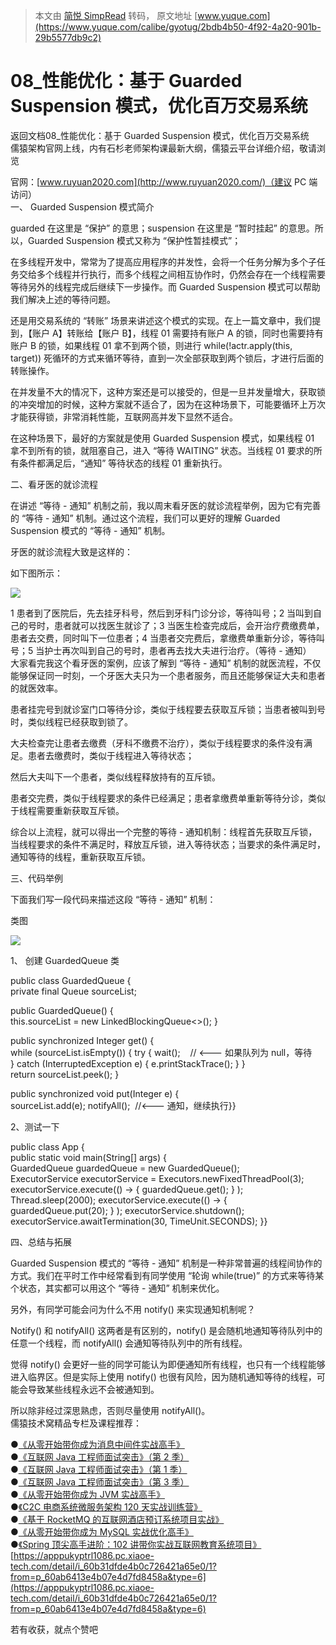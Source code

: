 > 本文由 [简悦 SimpRead](http://ksria.com/simpread/) 转码， 原文地址 [www.yuque.com](https://www.yuque.com/calibe/gyotug/2bdb4b50-4f92-4a20-901b-29b5577db9c2)

08_性能优化：基于 Guarded Suspension 模式，优化百万交易系统
=========================================

返回文档08_性能优化：基于 Guarded Suspension 模式，优化百万交易系统  
儒猿架构官网上线，内有石杉老师架构课最新大纲，儒猿云平台详细介绍，敬请浏览  
  
官网：[www.ruyuan2020.com](http://www.ruyuan2020.com/)（建议 PC 端访问）  
一、 Guarded Suspension 模式简介  
  
guarded 在这里是 “保护” 的意思；suspension 在这里是 “暂时挂起” 的意思。所以，Guarded Suspension 模式又称为 “保护性暂挂模式”；  
  
在多线程开发中，常常为了提高应用程序的并发性，会将一个任务分解为多个子任务交给多个线程并行执行，而多个线程之间相互协作时，仍然会存在一个线程需要等待另外的线程完成后继续下一步操作。而 Guarded Suspension 模式可以帮助我们解决上述的等待问题。  
  
还是用交易系统的 “转账” 场景来讲述这个模式的实现。在上一篇文章中，我们提到，【账户 A】转账给【账户 B】，线程 01 需要持有账户 A 的锁，同时也需要持有账户 B 的锁，如果线程 01 拿不到两个锁，则进行 while(!actr.apply(this, target)) 死循环的方式来循环等待，直到一次全部获取到两个锁后，才进行后面的转账操作。  
  
在并发量不大的情况下，这种方案还是可以接受的，但是一旦并发量增大，获取锁的冲突增加的时候，这种方案就不适合了，因为在这种场景下，可能要循环上万次才能获得锁，非常消耗性能，互联网高并发下显然不适合。  
  
在这种场景下，最好的方案就是使用 Guarded Suspension 模式，如果线程 01 拿不到所有的锁，就阻塞自己，进入 “等待 WAITING” 状态。当线程 01 要求的所有条件都满足后，“通知” 等待状态的线程 01 重新执行。  
  
二、看牙医的就诊流程  
  
在讲述 “等待 - 通知” 机制之前，我以周末看牙医的就诊流程举例，因为它有完善的 “等待 - 通知” 机制。通过这个流程，我们可以更好的理解 Guarded Suspension 模式的 “等待 - 通知” 机制。  
  
牙医的就诊流程大致是这样的：  
  
如下图所示：  
  
![](https://www.yuque.com/api/filetransfer/images?url=http%3A%2F%2Fwechatapppro-1252524126.file.myqcloud.com%2Fimage%2Fueditor%2F29817400_1622351187.png&sign=43e4cce9880fd01180cdd0ae9e529e27f7c3c07befa405f1389a92d4b98d5357)  
  
1 患者到了医院后，先去挂牙科号，然后到牙科门诊分诊，等待叫号；2 当叫到自己的号时，患者就可以找医生就诊了；3 当医生检查完成后，会开治疗费缴费单，患者去交费，同时叫下一位患者；4 当患者交完费后，拿缴费单重新分诊，等待叫号；5 当护士再次叫到自己的号时，患者再去找大夫进行治疗。（等待 - 通知）  
大家看完我这个看牙医的案例，应该了解到 “等待 - 通知” 机制的就医流程，不仅能够保证同一时刻，一个牙医大夫只为一个患者服务，而且还能够保证大夫和患者的就医效率。  
  
患者挂完号到就诊室门口等待分诊，类似于线程要去获取互斥锁；当患者被叫到号时，类似线程已经获取到锁了。  
  
大夫检查完让患者去缴费（牙科不缴费不治疗），类似于线程要求的条件没有满足。患者去缴费时，类似于线程进入等待状态；  
  
然后大夫叫下一个患者，类似线程释放持有的互斥锁。  
  
患者交完费，类似于线程要求的条件已经满足；患者拿缴费单重新等待分诊，类似于线程需要重新获取互斥锁。  
  
综合以上流程，就可以得出一个完整的等待 - 通知机制：线程首先获取互斥锁，当线程要求的条件不满足时，释放互斥锁，进入等待状态；当要求的条件满足时，通知等待的线程，重新获取互斥锁。  
  
三、代码举例  
  
下面我们写一段代码来描述这段 “等待 - 通知” 机制：  
  
类图  
  
![](https://www.yuque.com/api/filetransfer/images?url=http%3A%2F%2Fwechatapppro-1252524126.file.myqcloud.com%2Fimage%2Fueditor%2F52160000_1622351187.png&sign=72062626c43400d057a5630139c1d8c7d8810f0bdd737c8a28d4c62d82af2270)  
  
1、 创建 GuardedQueue 类  
  
public class GuardedQueue {  
 private final Queue sourceList;  
  
public GuardedQueue() {  
 this.sourceList = new LinkedBlockingQueue<>(); }  
  
public synchronized Integer get() {  
 while (sourceList.isEmpty()) { try { wait();    // <--- 如果队列为 null，等待  } catch (InterruptedException e) { e.printStackTrace(); } } return sourceList.peek(); }  
  
public synchronized void put(Integer e) {  
 sourceList.add(e); notifyAll();  //<--- 通知，继续执行}}  
  
2、测试一下  
  
public class App {  
 public static void main(String[] args) { GuardedQueue guardedQueue = new GuardedQueue(); ExecutorService executorService = Executors.newFixedThreadPool(3); executorService.execute(() -> { guardedQueue.get(); } ); Thread.sleep(2000); executorService.execute(() -> { guardedQueue.put(20); } ); executorService.shutdown(); executorService.awaitTermination(30, TimeUnit.SECONDS); }}  
  
四、总结与拓展  
  
Guarded Suspension 模式的 “等待 - 通知” 机制是一种非常普遍的线程间协作的方式。我们在平时工作中经常看到有同学使用 “轮询 while(true)” 的方式来等待某个状态，其实都可以用这个 “等待 - 通知” 机制来优化。  
  
另外，有同学可能会问为什么不用 notify() 来实现通知机制呢？  
  
Notify() 和 notifyAll() 这两者是有区别的，notify() 是会随机地通知等待队列中的任意一个线程，而 notifyAll() 会通知等待队列中的所有线程。  
  
觉得 notify() 会更好一些的同学可能认为即便通知所有线程，也只有一个线程能够进入临界区。但是实际上使用 notify() 也很有风险，因为随机通知等待的线程，可能会导致某些线程永远不会被通知到。  
  
所以除非经过深思熟虑，否则尽量使用 notifyAll()。  
儒猿技术窝精品专栏及课程推荐：  
  
●[《从零开始带你成为消息中间件实战高手》](https://apppukyptrl1086.h5.xiaoeknow.com/v1/course/column/p_5d887e7ea3adc_KDm4nxCm?type=3)  
●[《互联网 Java 工程师面试突击》（第 2 季）](https://apppukyptrl1086.h5.xiaoeknow.com/v1/course/column/p_5d3110c3c0e9d_FnmTTtj4?type=3)  
●[《互联网 Java 工程师面试突击》（第 1 季）](https://apppukyptrl1086.h5.xiaoeknow.com/v1/course/column/p_5d3114935b4d7_CEcL8yMS?type=3)  
●[《互联网 Java 工程师面试突击》（第 3 季）](https://apppukyptrl1086.pc.xiaoe-tech.com/detail/p_5dd3ccd673073_9LnpmMju/6?fromH5=true)  
●[《从零开始带你成为 JVM 实战高手》](https://apppukyptrl1086.pc.xiaoe-tech.com/detail/p_5d0ef9900e896_MyDfcJi8/6)  
●[《C2C 电商系统微服务架构 120 天实战训练营》](https://apppukyptrl1086.h5.xiaoeknow.com/v1/course/column/p_5f1e9ddbe4b0a1003cafad34?type=3)  
●[《基于 RocketMQ 的互联网酒店预订系统项目实战》](https://apppukyptrl1086.h5.xiaoeknow.com/v1/course/column/p_5fd03fb3e4b04db7c093b40c?type=3)  
●[《从零开始带你成为 MySQL 实战优化高手》](https://apppukyptrl1086.pc.xiaoe-tech.com/detail/p_5e0c2a35dbbc9_MNDGDYba/6)  
●[《Spring 顶尖高手进阶：102 讲带你实战互联网教育系统项目》](https://apppukyptrl1086.pc.xiaoe-tech.com/detail/p_607d8356e4b0d4eb0392eeba/6)  
[https://apppukyptrl1086.pc.xiaoe-tech.com/detail/i_60b31dfde4b0c726421a65e0/1?from=p_60ab6413e4b07e4d7fd8458a&type=6](https://apppukyptrl1086.pc.xiaoe-tech.com/detail/i_60b31dfde4b0c726421a65e0/1?from=p_60ab6413e4b07e4d7fd8458a&type=6)  

若有收获，就点个赞吧